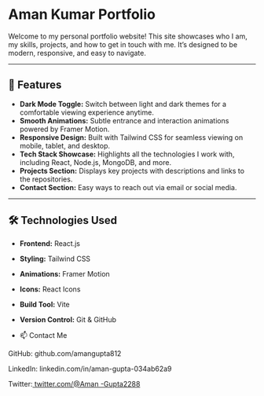 # Aman Kumar Portfolio

Welcome to my personal portfolio website! This site showcases who I am, my skills, projects, and how to get in touch with me. It’s designed to be modern, responsive, and easy to navigate.

---

## 🚀 Features

- **Dark Mode Toggle:** Switch between light and dark themes for a comfortable viewing experience anytime.
- **Smooth Animations:** Subtle entrance and interaction animations powered by Framer Motion.
- **Responsive Design:** Built with Tailwind CSS for seamless viewing on mobile, tablet, and desktop.
- **Tech Stack Showcase:** Highlights all the technologies I work with, including React, Node.js, MongoDB, and more.
- **Projects Section:** Displays key projects with descriptions and links to the repositories.
- **Contact Section:** Easy ways to reach out via email or social media.

---

## 🛠️ Technologies Used

- **Frontend:** React.js
- **Styling:** Tailwind CSS
- **Animations:** Framer Motion
- **Icons:** React Icons
- **Build Tool:** Vite
- **Version Control:** Git & GitHub

- 📫 Contact Me

GitHub: github.com/amangupta812

LinkedIn: linkedin.com/in/aman-gupta-034ab62a9

Twitter:[ twitter.com/@Aman
-Gupta2288](https://x.com/Aman_Gupta2288)
